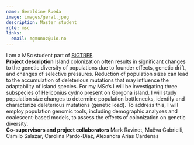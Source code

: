```yaml
---
name: Geraldine Rueda
image: images/geral.jpeg
description: Master student
role: msc
links:
  email: mgmunoz@uio.no
---
```


I am a MSc student part of [BiGTREE](www.bigtree-training.org).
<br>
**Project description** Island colonization often results in significant changes to the genetic diversity of populations due to founder effects, genetic drift, and changes of selective pressures. Reduction of population sizes can lead to the accumulation of deleterious mutations that may influence the adaptability of island species. For my MSc’s I will be investigating three subspecies of Heliconius cydno present on Gorgona island. I will study population size changes to determine population bottlenecks, identify and characterize deleterious mutations (genetic load). To address this, I will employ population genomic tools, including demographic analyses and coalescent-based models, to assess the effects of colonization on genetic diversity.
<br> **Co-supervisors and project collaborators** Mark Ravinet, Maëva Gabrielli, Camilo Salazar, Carolina Pardo-Diaz, Alexandra Arias Cardenas
